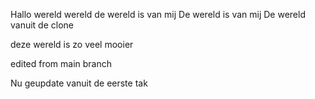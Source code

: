 Hallo wereld
wereld
de wereld is van mij
De wereld is van mij
De wereld vanuit de clone

deze wereld is zo veel mooier


edited from main branch

Nu geupdate vanuit de eerste tak

